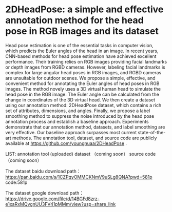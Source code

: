 # 2DHeadPose: a simple and effective annotation method for the head pose in RGB images and its dataset

Head pose estimation is one of the essential tasks in computer vision, which predicts
the Euler angles of the head in an image. In recent years, CNN-based methods for
head pose estimation have achieved excellent performance. Their training relies on
RGB images providing facial landmarks or depth images from RGBD cameras.
However, labeling facial landmarks is complex for large angular head poses in RGB
images, and RGBD cameras are unsuitable for outdoor scenes. We propose a simple,
effective, and convenient method for annotating the Euler angles of head poses in
RGB images. The method novely uses a 3D virtual human head to simulate the head
pose in the RGB image. The Euler angle can be calculated from the change in
coordinates of the 3D virtual head. We then create a dataset using our annotation
method: 2DHeadPose dataset, which contains a rich set of attributes, dimensions, and
angles. Finally, we propose a label smoothing method to suppress the noise
introduced by the head pose annotation process and establish a baseline approach.
Experiments demonstrate that our annotation method, datasets, and label smoothing
are very effective. Our baseline approach surpasses most current state-of-the-art
methods. The annotation tool, dataset, and source code are publicly available at
https://github.com/youngnuaa/2DHeadPose .

LIST:
 annotation tool (uploaded)
 dataset （coming soon）
 source code （coming soon）
 
 
 
The dataset baidu download path：https://pan.baidu.com/s/1CZPqyOMMCKNmV9uSLg8QNA?pwd=581p  code:581p

The dataset google download path：https://drive.google.com/file/d/14BGFd8zrz-e1xaRxMQvgnUU3FV41pMMm/view?usp=share_link
